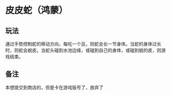 # 皮皮蛇（鸿蒙）

## 玩法
通过手势控制蛇的移动方向，每吃一个豆，则蛇会长一节身体。当蛇的身体过长时，则蛇会蜕皮。当蛇头碰到水池边缘，或碰到自己的身体，或碰到蜕的皮，则游戏结束。

## 备注
本想提交到商店的，但是卡在游戏版号了，放弃了